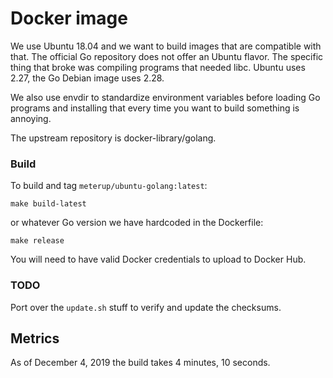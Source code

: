 # Docker image

We use Ubuntu 18.04 and we want to build images that are compatible with that.
The official Go repository does not offer an Ubuntu flavor. The specific thing
that broke was compiling programs that needed libc. Ubuntu uses 2.27, the Go
Debian image uses 2.28.

We also use envdir to standardize environment variables before loading Go
programs and installing that every time you want to build something is annoying.

The upstream repository is docker-library/golang.

### Build

To build and tag `meterup/ubuntu-golang:latest`:

```
make build-latest
```

or whatever Go version we have hardcoded in the Dockerfile:

```
make release
```

You will need to have valid Docker credentials to upload to Docker Hub.

### TODO

Port over the `update.sh` stuff to verify and update the checksums.

## Metrics

As of December 4, 2019 the build takes 4 minutes, 10 seconds.
